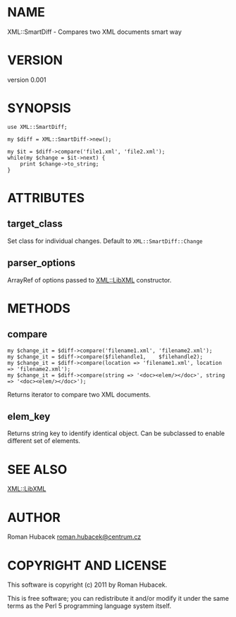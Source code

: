 # NAME

XML::SmartDiff - Compares two XML documents smart way

# VERSION

version 0.001

# SYNOPSIS

    use XML::SmartDiff;

    my $diff = XML::SmartDiff->new();

    my $it = $diff->compare('file1.xml', 'file2.xml');
    while(my $change = $it->next) {
        print $change->to_string;
    }

# ATTRIBUTES

## target_class

Set class for individual changes. Default to `XML::SmartDiff::Change`

## parser_options

ArrayRef of options passed to [XML::LibXML](http://search.cpan.org/perldoc?XML::LibXML) constructor.

# METHODS

## compare

    my $change_it = $diff->compare('filename1.xml', 'filename2.xml');
    my $change_it = $diff->compare($filehandle1,    $filehandle2);
    my $change_it = $diff->compare(location => 'filename1.xml', location => 'filename2.xml');
    my $change_it = $diff->compare(string => '<doc><elem/></doc>', string => '<doc><elem/></doc>');

Returns iterator to compare two XML documents.

## elem_key

Returns string key to identify identical object. Can be subclassed to enable
different set of elements.

# SEE ALSO

[XML::LibXML](http://search.cpan.org/perldoc?XML::LibXML)

# AUTHOR

Roman Hubacek <roman.hubacek@centrum.cz>

# COPYRIGHT AND LICENSE

This software is copyright (c) 2011 by Roman Hubacek.

This is free software; you can redistribute it and/or modify it under
the same terms as the Perl 5 programming language system itself.
